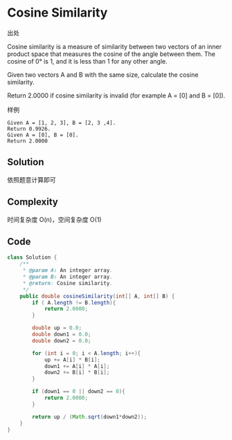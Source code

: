 # Cosine Similarity

出处

Cosine similarity is a measure of similarity between two vectors of an inner product space that measures the cosine of the angle between them. The cosine of 0° is 1, and it is less than 1 for any other angle.

Given two vectors A and B with the same size, calculate the cosine similarity.

Return 2.0000 if cosine similarity is invalid (for example A = [0] and B = [0]).

样例

    Given A = [1, 2, 3], B = [2, 3 ,4].
    Return 0.9926.
    Given A = [0], B = [0].
    Return 2.0000

## Solution

依照题意计算即可

## Complexity

时间复杂度 O(n)，空间复杂度 O(1)

## Code

```java
class Solution {
    /**
     * @param A: An integer array.
     * @param B: An integer array.
     * @return: Cosine similarity.
     */
    public double cosineSimilarity(int[] A, int[] B) {
        if ( A.length != B.length){
            return 2.0000;
        }

        double up = 0.0;
        double down1 = 0.0;
        double down2 = 0.0;

        for (int i = 0; i < A.length; i++){
            up += A[i] * B[i];
            down1 += A[i] * A[i];
            down2 += B[i] * B[i];
        }

        if (down1 == 0 || down2 == 0){
            return 2.0000;
        }

        return up / (Math.sqrt(down1*down2));
    }
}
```

